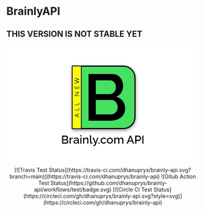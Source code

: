 # BrainlyAPI

## THIS VERSION IS NOT STABLE YET

<p align="center">
  <img src="https://raw.githubusercontent.com/dhanuprys/arts/master/brainly-api.jpg">
</p>

<p align="center">
  [![Travis Test Status](https://travis-ci.com/dhanuprys/brainly-api.svg?branch=main)](https://travis-ci.com/dhanuprys/brainly-api)
  ![Gitub Action Test Status](https://github.com/dhanuprys/brainly-api/workflows/test/badge.svg)
  [![Circle CI Test Status](https://circleci.com/gh/dhanuprys/brainly-api.svg?style=svg)](https://circleci.com/gh/dhanuprys/brainly-api)
</p>
